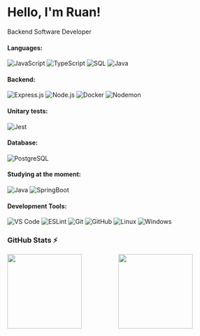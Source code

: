 # Hello, I'm Ruan!

<p>Backend Software Developer</p>

#### Languages:

![JavaScript](https://img.shields.io/badge/-JavaScript-F7DF1E?style=for-the-badge&logo=javascript&logoColor=black) ![TypeScript](https://img.shields.io/badge/-TypeScript-3178C6?style=for-the-badge&logo=typescript&logoColor=white) ![SQL](https://img.shields.io/badge/-SQL-4479A1?style=for-the-badge&logo=sql&logoColor=white) ![Java](https://img.shields.io/badge/Java-ED8B00?style=for-the-badge&logo=java&logoColor=white)

#### Backend: 

  ![Express.js](https://img.shields.io/badge/Express.js-404D59?style=for-the-badge&logo=express) ![Node.js](https://img.shields.io/badge/-Node.js-339933?style=for-the-badge&logo=node.js&logoColor=white)
  ![Docker](https://img.shields.io/badge/-Docker-2496ED?style=for-the-badge&logo=docker&logoColor=white) ![Nodemon](https://img.shields.io/badge/-Nodemon-76D04B?style=for-the-badge&logo=nodemon&logoColor=white)

#### Unitary tests:

![Jest](https://img.shields.io/badge/-Jest-C21325?style=for-the-badge&logo=jest&logoColor=white)

#### Database:

![PostgreSQL](https://img.shields.io/badge/-PostgreSQL-336791?style=for-the-badge&logo=postgresql&logoColor=white)

#### Studying at the moment: 

![Java](https://img.shields.io/badge/Java-ED8B00?style=for-the-badge&logo=java&logoColor=white)
![SpringBoot](https://img.shields.io/badge/Spring-6DB33F?style=for-the-badge&logo=spring&logoColor=white)

#### Development Tools: 

![VS Code](https://img.shields.io/badge/VS%20Code-0078d7.svg?style=for-the-badge&logo=visual-studio-code&logoColor=white)
![ESLint](https://img.shields.io/badge/-ESLint-4B32C3?style=for-the-badge&logo=eslint&logoColor=white)
![Git](https://img.shields.io/badge/-Git-F05032?style=for-the-badge&logo=git&logoColor=white)
![GitHub](https://img.shields.io/badge/-GitHub-181717?style=for-the-badge&logo=github&logoColor=white)
![Linux](https://img.shields.io/badge/Linux-E34F26?style=for-the-badge&logo=linux&logoColor=black)
![Windows](https://img.shields.io/badge/Windows-017AD7?style=for-the-badge&logo=windows&logoColor=white)

### GitHub Stats ⚡
<div align="center">
  <img height="170px" align="left" src="https://github-readme-stats.vercel.app/api/top-langs/?username=BritoRuan&layout=compact&langs_count=7&bg_color=0D1117&text_color=C9D1D9&title_color=ffff&icon_color=8957e5&hide_border=true" />
  <img height="170px" src="https://github-readme-stats.vercel.app/api?username=BritoRuan&show_icons=true&bg_color=0D1117&text_color=C9D1D9&title_color=ffff&icon_color=8957e5&hide_border=true" />
</div>

